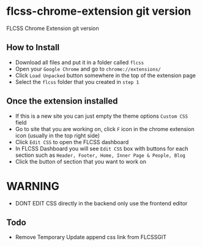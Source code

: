 # flcss-chrome-extension git version
FLCSS Chrome Extension git version


## How to Install
- Download all files and put it in a folder called `flcss`
- Open your `Google Chrome` and go to `chrome://extensions/`
- Click `Load Unpacked` button somewhere in the top of the extension page
- Select the `flcss` folder that you created in `step 1`

## Once the extension installed
- If this is a new site you can just empty the theme options `Custom CSS` field
- Go to site that you are working on, click `F` icon in the chrome extension icon (usually in the top right side)
- Click `Edit CSS` to open the FLCSS dashboard
- In FLCSS Dashboard you will see `Edit CSS` box with buttons for each section such as `Header, Footer, Home, Inner Page & People, Blog`
- Click the button of section that you want to work on

# WARNING
- DONT EDIT CSS directly in the backend only use the frontend editor

## Todo
- Remove Temporary Update append css link from FLCSSGIT
